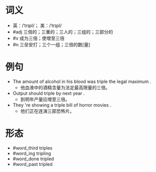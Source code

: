 # 词义
- 英：/ˈtrɪpl/； 美：/ˈtrɪpl/
- #adj 三倍的；三重的；三人的；三组的；三部分的
- #v 成为三倍；使增至三倍
- #n 三垒安打；三个一组；三倍的数[量]
# 例句
- The amount of alcohol in his blood was triple the legal maximum .
	- 他血液中的酒精含量为法定最高限量的三倍。
- Output should triple by next year .
	- 到明年产量应增至三倍。
- They 're showing a triple bill of horror movies .
	- 他们正在连演三部恐怖片。
# 形态
- #word_third triples
- #word_ing tripling
- #word_done tripled
- #word_past tripled
